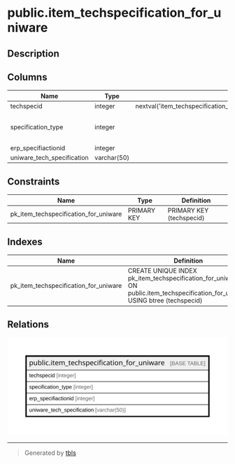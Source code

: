 # public.item_techspecification_for_uniware

## Description

## Columns

| Name | Type | Default | Nullable | Children | Parents | Comment |
| ---- | ---- | ------- | -------- | -------- | ------- | ------- |
| techspecid | integer | nextval('item_techspecification_for_uniware_techspecid_seq'::regclass) | false |  |  |  |
| specification_type | integer |  | true |  |  | Technical Specification->0, Attribute->1 |
| erp_specifiactionid | integer |  | true |  |  |  |
| uniware_tech_specification | varchar(50) |  | true |  |  |  |

## Constraints

| Name | Type | Definition |
| ---- | ---- | ---------- |
| pk_item_techspecification_for_uniware | PRIMARY KEY | PRIMARY KEY (techspecid) |

## Indexes

| Name | Definition |
| ---- | ---------- |
| pk_item_techspecification_for_uniware | CREATE UNIQUE INDEX pk_item_techspecification_for_uniware ON public.item_techspecification_for_uniware USING btree (techspecid) |

## Relations

![er](public.item_techspecification_for_uniware.svg)

---

> Generated by [tbls](https://github.com/k1LoW/tbls)
